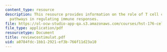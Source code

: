 ```yaml
---
content_type: resource
description: This resource provides information on the role of T cell costimulatory
  pathways in regulating immune responses.
file: https://ol-ocw-studio-app-qa.s3.amazonaws.com/courses/hst-176-cellular-and-molecular-immunology-fall-2005/a0784fdc1bb12921ef3b766f11d23a10_reviewcostimulat.pdf
file_type: application/pdf
resourcetype: Document
title: reviewcostimulat.pdf
uid: a0784fdc-1bb1-2921-ef3b-766f11d23a10
---
```

